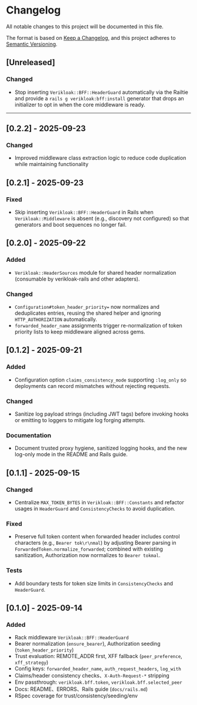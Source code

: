 # Changelog

All notable changes to this project will be documented in this file.

The format is based on [Keep a Changelog](https://keepachangelog.com/en/1.1.0/),
and this project adheres to [Semantic Versioning](https://semver.org/spec/v2.0.0.html).


## [Unreleased]

### Changed
- Stop inserting `Verikloak::BFF::HeaderGuard` automatically via the Railtie and provide a `rails g verikloak:bff:install` generator that drops an initializer to opt in when the core middleware is ready.

---

## [0.2.2] - 2025-09-23

### Changed
- Improved middleware class extraction logic to reduce code duplication while maintaining functionality

## [0.2.1] - 2025-09-23

### Fixed
- Skip inserting `Verikloak::BFF::HeaderGuard` in Rails when `Verikloak::Middleware` is absent (e.g., discovery not configured)
  so that generators and boot sequences no longer fail.

## [0.2.0] - 2025-09-22

### Added
- `Verikloak::HeaderSources` module for shared header normalization (consumable by verikloak-rails and other adapters).

### Changed
- `Configuration#token_header_priority=` now normalizes and deduplicates entries, reusing the shared helper and ignoring `HTTP_AUTHORIZATION` automatically.
- `forwarded_header_name` assignments trigger re-normalization of token priority lists to keep middleware aligned across gems.

## [0.1.2] - 2025-09-21

### Added
- Configuration option `claims_consistency_mode` supporting `:log_only` so deployments can record mismatches without rejecting requests.

### Changed
- Sanitize log payload strings (including JWT tags) before invoking hooks or emitting to loggers to mitigate log forging attempts.

### Documentation
- Document trusted proxy hygiene, sanitized logging hooks, and the new log-only mode in the README and Rails guide.

## [0.1.1] - 2025-09-15

### Changed
- Centralize `MAX_TOKEN_BYTES` in `Verikloak::BFF::Constants` and refactor usages in `HeaderGuard` and `ConsistencyChecks` to avoid duplication.

### Fixed
- Preserve full token content when forwarded header includes control characters (e.g., `Bearer tok\r\nmal`) by adjusting Bearer parsing in `ForwardedToken.normalize_forwarded`; combined with existing sanitization, Authorization now normalizes to `Bearer tokmal`.

### Tests
- Add boundary tests for token size limits in `ConsistencyChecks` and `HeaderGuard`.

## [0.1.0] - 2025-09-14

### Added
- Rack middleware `Verikloak::BFF::HeaderGuard`
- Bearer normalization (`ensure_bearer`), Authorization seeding (`token_header_priority`)
- Trust evaluation: REMOTE_ADDR first, XFF fallback (`peer_preference`, `xff_strategy`)
- Config keys: `forwarded_header_name`, `auth_request_headers`, `log_with`
- Claims/header consistency checks、`X-Auth-Request-*` stripping
- Env passthrough: `verikloak.bff.token`, `verikloak.bff.selected_peer`
- Docs: README、ERRORS、Rails guide (`docs/rails.md`)
- RSpec coverage for trust/consistency/seeding/env
